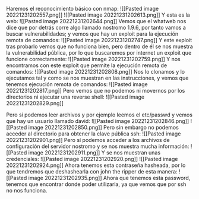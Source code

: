 Haremos el reconocimiento básico con nmap:
![[Pasted image 20221231202557.png]]
![[Pasted image 20221231202613.png]]
Y esta es la web:
![[Pasted image 20221231202644.png]]
Vemos que el whatweb nos dice que por detrás corre algo llamado nostromo 1.9.6, por tanto vamos a buscar vulnerabilidades; y vemos que hay un exploit para la ejecución remota de comandos:
![[Pasted image 20221231202747.png]]
Y este exploit tras probarlo vemos que no funciona bien, pero dentro de él se nos muestra la vulnerabilidad pública, por lo que buscaremos por internet un exploit que funcione correctamente:
![[Pasted image 20221231202759.png]]
Y nos encontramos con este exploit que permite la ejecución remota de comandos:
![[Pasted image 20221231202808.png]]
Nos lo clonamos y lo ejecutamos tal y como se nos muestran en las instrucciones, y vemos que tenemos ejecución remota de comandos:
![[Pasted image 20221231202817.png]]
Pero vemos que no podemos ni movernos por los directorios ni ejecutar una reverse shell:
![[Pasted image 20221231202829.png]]
  
Pero sí podemos leer archivos y por ejemplo leemos el etc/passwd y vemos que hay un usuario llamado david:
![[Pasted image 20221231202846.png]]
![[Pasted image 20221231202850.png]]
Pero sin embargo no podemos acceder al directorio para obtener la clave pública ssh:
![[Pasted image 20221231202901.png]]
Pero sí podemos acceder a los archivos de configuración del servidor nostromo y se nos muestra mucha información:
![[Pasted image 20221231202911.png]]
Y se nos muestran unas credenciales:
![[Pasted image 20221231202920.png]]
![[Pasted image 20221231202924.png]]
Ahora tenemos esta contraseña hasheada, por lo que tendremos que deshashearla con john the ripper de esta manera:
![[Pasted image 20221231202935.png]]
Ahora que tenemos esta password, tenemos que encontrar donde poder utilizarla, ya que vemos que por ssh no nos funciona.
